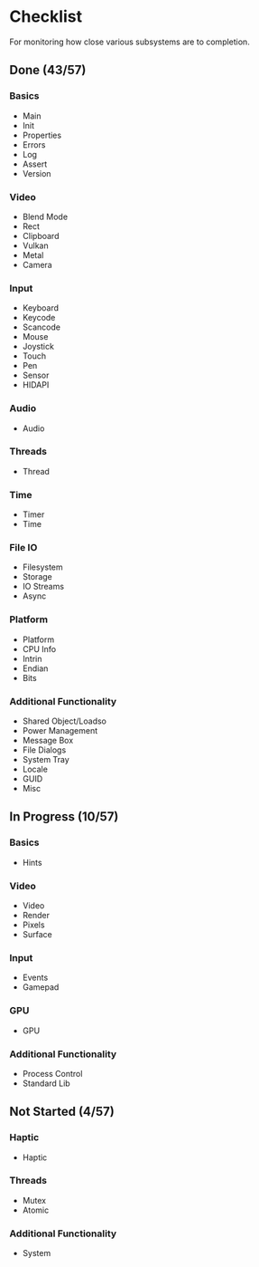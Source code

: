 # Checklist
For monitoring how close various subsystems are to completion.

## Done (43/57)

### Basics
* Main
* Init
* Properties
* Errors
* Log
* Assert
* Version

### Video
* Blend Mode
* Rect
* Clipboard
* Vulkan
* Metal
* Camera

### Input
* Keyboard
* Keycode
* Scancode
* Mouse
* Joystick
* Touch
* Pen
* Sensor
* HIDAPI

### Audio
* Audio

### Threads
* Thread

### Time
* Timer
* Time

### File IO
* Filesystem
* Storage
* IO Streams
* Async

### Platform
* Platform
* CPU Info
* Intrin
* Endian
* Bits

### Additional Functionality
* Shared Object/Loadso
* Power Management
* Message Box
* File Dialogs
* System Tray
* Locale
* GUID
* Misc

## In Progress (10/57)

### Basics
* Hints

### Video
* Video
* Render
* Pixels
* Surface

### Input
* Events
* Gamepad

### GPU
* GPU

### Additional Functionality
* Process Control
* Standard Lib

## Not Started (4/57)

### Haptic
* Haptic

### Threads
* Mutex
* Atomic

### Additional Functionality
* System
